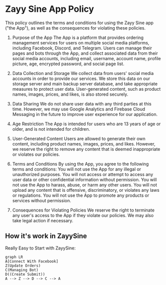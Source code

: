 
# Zayy Sine App Policy 

This policy outlines the terms and conditions for using the Zayy Sine app ("the App"), as well as the consequences for violating these policies. 

1. Purpose of the App The App is a platform that provides ordering management services for users on multiple social media platforms, including Facebook, Discord, and Telegram. Users can manage their pages and bots through the App, and collect associated data from their social media accounts, including email, username, account name, profile picture, age, encrypted password, and social page list.

2. Data Collection and Storage We collect data from users' social media accounts in order to provide our services. We store this data on our storage server and main backup server database, and take appropriate measures to protect user data. User-generated content, such as product names, images, prices, and likes, is also stored securely. 

3. Data Sharing We do not share user data with any third parties at this time. However, we may use Google Analytics and Firebase Cloud Messaging in the future to improve user experience for our application. 

4. Age Restriction The App is intended for users who are 13 years of age or older, and is not intended for children. 

5. User-Generated Content Users are allowed to generate their own content, including product names, images, prices, and likes. However, we reserve the right to remove any content that is deemed inappropriate or violates our policies. 

6. Terms and Conditions By using the App, you agree to the following terms and conditions: You will not use the App for any illegal or unauthorized purposes. You will not access or attempt to access any user data or other confidential information without permission. You will not use the App to harass, abuse, or harm any other users. You will not upload any content that is offensive, discriminatory, or violates any laws or regulations. You will not use the App to promote any products or services without permission. 

7. Consequences for Violating Policies We reserve the right to terminate any user's access to the App if they violate our policies. We may also take legal action if necessary.


##  How it's work in ZayySine

Really Easy to Start with ZayySine:

```mermaid
graph LR
A[Connect With Facebook]
Z(Update Orders)
C(Managing Bot)
D((Create Submit))
A --> Z --> D --> C --> A
```